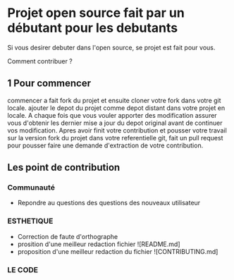 # Projet open source fait par un débutant pour les debutants

Si vous desirer debuter dans l'open source, se projet est fait pour vous. 

Comment contribuer ?

## 1 Pour commencer

commencer a fait fork du projet et ensuite cloner votre fork dans votre git locale.
ajouter le depot du projet comme depot distant dans votre projet en locale. 
A chaque fois que vous vouler apporter des modification assurer vous d'obtenir les dernier mise a jour du depot original avant de continuer vos modification.
Apres avoir finit votre contribution et pousser votre travail sur la version fork du projet dans votre referentielle git, fait un pull request pour pousser faire une demande d'extraction de votre contribution.

## Les point de contribution

### Communauté

- Repondre au questions des questions des nouveaux utilisateur 

### ESTHETIQUE
- Correction de faute d'orthographe 
- prosition d'une meilleur redaction fichier ![README.md]
- proposition d'une meilleur redaction du fichier ![CONTRIBUTING.md]

### LE CODE


